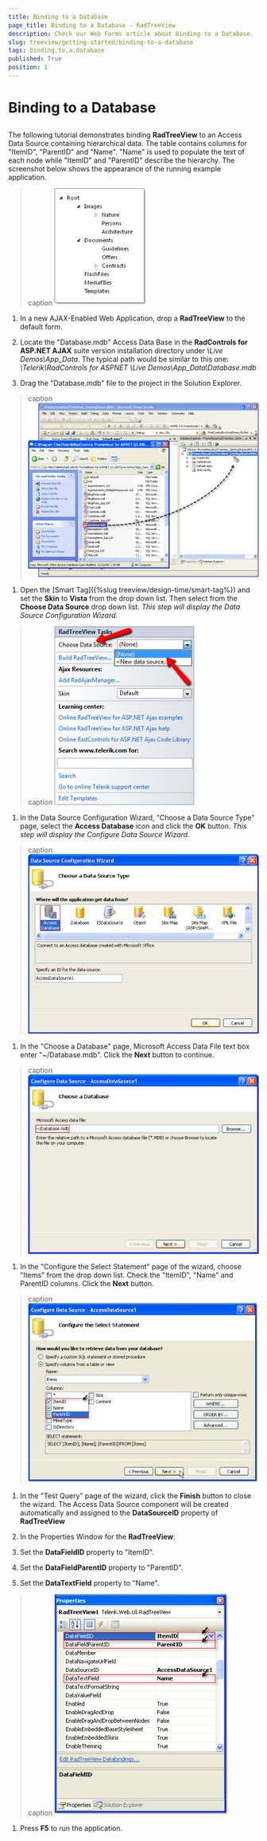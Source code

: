 ```yaml
---
title: Binding to a Database
page_title: Binding to a Database - RadTreeView
description: Check our Web Forms article about Binding to a Database.
slug: treeview/getting-started/binding-to-a-database
tags: binding,to,a,database
published: True
position: 1
---
```


# Binding to a Database



## 

The following tutorial demonstrates binding **RadTreeView** to an Access Data Source containing hierarchical data. The table contains columns for "ItemID", "ParentID" and "Name". "Name" is used to populate the text of each node while "ItemID" and "ParentID" describe the hierarchy. The screenshot below shows the appearance of the running example application.


>caption 
![RadTreeView Getting Started](images/treeview_gettingstarted01.png)

1. In a new AJAX-Enabled Web Application, drop a **RadTreeView** to the default form.

1. Locate the "Database.mdb" Access Data Base in the **RadControls for ASP.NET AJAX** suite version installation directory under *\Live Demos\App_Data*. The typical path would be similar to this one: *\Telerik\RadControls for ASPNET <current version>\Live Demos\App_Data\Database.mdb*

1. Drag the "Database.mdb" file to the project in the Solution Explorer.
>caption 
![RadTreeView Getting Started](images/treeview_gettingstarted02.png)

1. Open the [Smart Tag]({%slug treeview/design-time/smart-tag%}) and set the **Skin** to **Vista** from the drop down list. Then select **<New data source...>** from the **Choose Data Source** drop down list. *This step will display the Data Source Configuration Wizard.*
>caption 
![RadTreeView Getting Started](images/treeview_gettingstarted03.png)

1. In the Data Source Configuration Wizard, "Choose a Data Source Type" page, select the **Access Database** icon and click the **OK** button. *This step will display the Configure Data Source Wizard.*
>caption 
![RadTreeView Getting Started](images/treeview_gettingstarted04.png)

1. In the "Choose a Database" page, Microsoft Access Data File text box enter "~/Database.mdb". Click the **Next** button to continue.
>caption 
![RadTreeView Getting Started](images/treeview_gettingstarted05.png)

1. In the "Configure the Select Statement" page of the wizard, choose "Items" from the drop down list. Check the "ItemID", "Name" and ParentID columns. Click the **Next** button.
>caption 
![RadTreeView Getting Started](images/treeview_gettingstarted06.png)

1. In the "Test Query" page of the wizard, click the **Finish** button to close the wizard. The Access Data Source component will be created automatically and assigned to the **DataSourceID** property of **RadTreeView** 

1. In the Properties Window for the **RadTreeView**:

1. Set the **DataFieldID** property to "ItemID".

1. Set the **DataFieldParentID** property to "ParentID".

1. Set the **DataTextField** property to "Name".
>caption 
![RadTreeView Getting Started](images/treeview_gettingstarted07.png)

1. Press **F5** to run the application.


